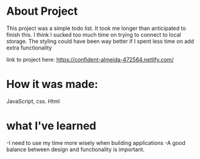 About Project
========================================
This project was a simple todo list. It took me longer than anticipated to finish this. I think I sucked too much time on trying to connect to local storage. The styling could have been way better if I spent less time on add extra functionality



link to project here: https://confident-almeida-472564.netlify.com/

How it was made:
============================================

JavaScript, css. Html


what I've learned
============================================
-I need to use my time more wisely when building applications
-A good balance between design and functionality is important.
```
